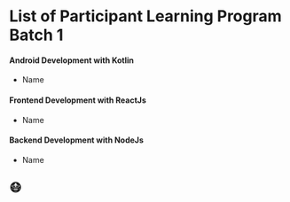 # List of Participant Learning Program Batch 1

#### Android Development with Kotlin
- Name

#### Frontend Development with ReactJs
- Name

#### Backend Development with NodeJs
- Name

## 😷
